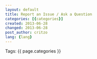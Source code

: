 ```yaml
---
layout: default
title: Report an Issue / Ask a Question
categories: [{categories}]
created: 2013-06-28
changed: 2013-06-28
post_author: critzo
lang: {lang}
---
```

 <div class="tags">Tags: {{ page.categories }}</div>